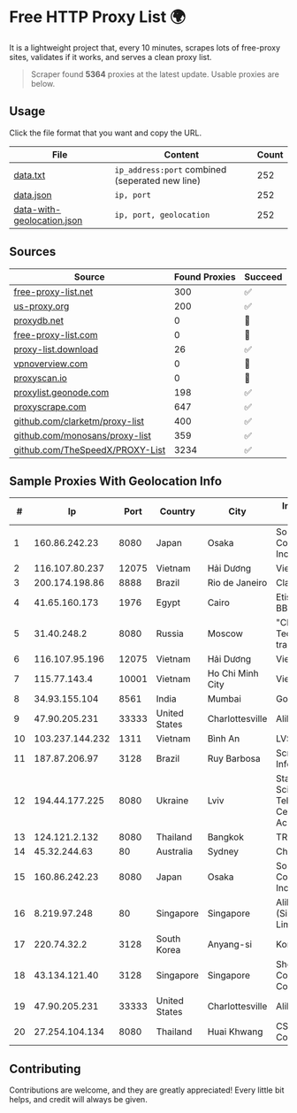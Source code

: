 
# Free HTTP Proxy List 🌍

It is a lightweight project that, every 10 minutes, scrapes lots of free-proxy sites, validates if it works, and serves a clean proxy list.


> Scraper found **5364** proxies at the latest update. Usable proxies are below.

## Usage

Click the file format that you want and copy the URL.


|File|Content|Count|
|----|-------|-----|
|[data.txt](https://raw.githubusercontent.com/themiralay/Proxy-List-World/master/data.txt)|`ip_address:port` combined (seperated new line)|252|
|[data.json](https://raw.githubusercontent.com/themiralay/Proxy-List-World/master/data.json)|`ip, port`|252|
|[data-with-geolocation.json](https://raw.githubusercontent.com/themiralay/Proxy-List-World/master/data-with-geolocation.json)|`ip, port, geolocation`|252|

## Sources

|Source|Found Proxies|Succeed|
|------|-------------|-------|
|[free-proxy-list.net](https://free-proxy-list.net)|300|✅|
|[us-proxy.org](https://www.us-proxy.org)|200|✅|
|[proxydb.net](http://proxydb.net)|0|🚫|
|[free-proxy-list.com](https://free-proxy-list.com/?page=&port=&type%5B%5D=http&type%5B%5D=https&up_time=0&search=Search)|0|🚫|
|[proxy-list.download](https://www.proxy-list.download/HTTP)|26|✅|
|[vpnoverview.com](https://vpnoverview.com/privacy/anonymous-browsing/free-proxy-servers)|0|🚫|
|[proxyscan.io](https://www.proxyscan.io)|0|🚫|
|[proxylist.geonode.com](https://proxylist.geonode.com/api/proxy-list?limit=300&page=1&sort_by=lastChecked&sort_type=desc&protocols=http,https)|198|✅|
|[proxyscrape.com](https://api.proxyscrape.com/v2/?request=displayproxies&protocol=http&timeout=10000&country=all&ssl=all&anonymity=all)|647|✅|
|[github.com/clarketm/proxy-list](https://raw.githubusercontent.com/clarketm/proxy-list/master/proxy-list-raw.txt)|400|✅|
|[github.com/monosans/proxy-list](https://raw.githubusercontent.com/monosans/proxy-list/main/proxies/http.txt)|359|✅|
|[github.com/TheSpeedX/PROXY-List](https://raw.githubusercontent.com/TheSpeedX/PROXY-List/master/http.txt)|3234|✅|


## Sample Proxies With Geolocation Info

|#|Ip|Port|Country|City|Internet Service Provider|
|-|--|----|-------|----|-------------------------|
|1|160.86.242.23|8080|Japan|Osaka|Sony Network Communications Inc|
|2|116.107.80.237|12075|Vietnam|Hải Dương|Viettel Corporation|
|3|200.174.198.86|8888|Brazil|Rio de Janeiro|Claro S.A|
|4|41.65.160.173|1976|Egypt|Cairo|Etisalat Misr Mobile BB|
|5|31.40.248.2|8080|Russia|Moscow|"Cloud Technologies" LLC trading as Cloud.ru|
|6|116.107.95.196|12075|Vietnam|Hải Dương|Viettel Corporation|
|7|115.77.143.4|10001|Vietnam|Ho Chi Minh City|Viettel Group|
|8|34.93.155.104|8561|India|Mumbai|Google LLC|
|9|47.90.205.231|33333|United States|Charlottesville|Alibaba.com LLC|
|10|103.237.144.232|1311|Vietnam|Bình An|LVSOFT|
|11|187.87.206.97|3128|Brazil|Ruy Barbosa|Screen Saver Informática LTDA|
|12|194.44.177.225|8080|Ukraine|Lviv|State Enterprise Scientific and Telecommunication Centre "Ukrainian Academic an|
|13|124.121.2.132|8080|Thailand|Bangkok|TRUEBB|
|14|45.32.244.63|80|Australia|Sydney|Choopa|
|15|160.86.242.23|8080|Japan|Osaka|Sony Network Communications Inc|
|16|8.219.97.248|80|Singapore|Singapore|Alibaba Cloud (Singapore) Private Limited|
|17|220.74.32.2|3128|South Korea|Anyang-si|Korea Telecom|
|18|43.134.121.40|3128|Singapore|Singapore|Shenzhen Tencent Computer Systems Company Limited|
|19|47.90.205.231|33333|United States|Charlottesville|Alibaba.com LLC|
|20|27.254.104.134|8080|Thailand|Huai Khwang|CS Loxinfo Public Company Limited|



## Contributing

Contributions are welcome, and they are greatly appreciated! Every
little bit helps, and credit will always be given.

